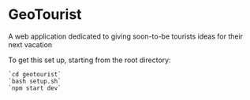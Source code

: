 # GeoTourist
A web application dedicated to giving soon-to-be tourists ideas for their next vacation

To get this set up, starting from the root directory:

    `cd geotourist`
    `bash setup.sh`
    `npm start dev`
